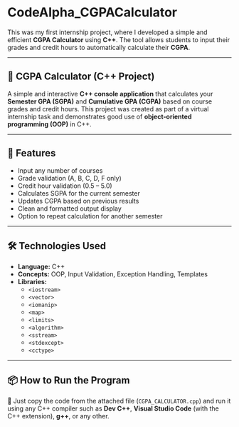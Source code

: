 # CodeAlpha_CGPACalculator

This was my first internship project, where I developed a simple and efficient **CGPA Calculator** using **C++**. The tool allows students to input their grades and credit hours to automatically calculate their **CGPA**.

---

## 📘 CGPA Calculator (C++ Project)

A simple and interactive **C++ console application** that calculates your **Semester GPA (SGPA)** and **Cumulative GPA (CGPA)** based on course grades and credit hours. This project was created as part of a virtual internship task and demonstrates good use of **object-oriented programming (OOP)** in C++.

---

## 🚀 Features

- Input any number of courses
- Grade validation (A, B, C, D, F only)
- Credit hour validation (0.5 – 5.0)
- Calculates SGPA for the current semester
- Updates CGPA based on previous results
- Clean and formatted output display
- Option to repeat calculation for another semester

---

## 🛠️ Technologies Used

- **Language:** C++  
- **Concepts:** OOP, Input Validation, Exception Handling, Templates  
- **Libraries:**  
  - `<iostream>`  
  - `<vector>`  
  - `<iomanip>`  
  - `<map>`  
  - `<limits>`  
  - `<algorithm>`  
  - `<sstream>`  
  - `<stdexcept>`  
  - `<cctype>`  

---

## 📦 How to Run the Program

📝 Just copy the code from the attached file (`CGPA_CALCULATOR.cpp`) and run it using any C++ compiler such as **Dev C++**, **Visual Studio Code** (with the C++ extension), **g++**, or any other.
